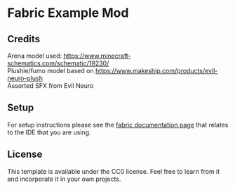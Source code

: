 # Fabric Example Mod

##  Credits
Arena model used: https://www.minecraft-schematics.com/schematic/19230/   
Plushie/fumo model based on https://www.makeship.com/products/evil-neuro-plush  
Assorted SFX from Evil Neuro 

## Setup

For setup instructions please see the [fabric documentation page](https://docs.fabricmc.net/develop/getting-started/setting-up-a-development-environment) that relates to the IDE that you are using.

## License

This template is available under the CC0 license. Feel free to learn from it and incorporate it in your own projects.
